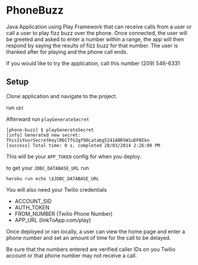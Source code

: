 # PhoneBuzz

Java Application using Play Framework that can receive calls from a user or call a user to play fizz buzz over the phone.  Once connected, the user will be greeted and asked to enter a number within a range, the app will then respond by saying the results of fizz buzz for that number.  The user is thanked after for playing and the phone call ends.

If you would like to try the application, call this number (209) 546-6331

## Setup

Clone application and navigate to the project.

run `sbt`

Afterward run `playGenerateSecret`

    [phone-buzz] $ playGenerateSecret
    [info] Generated new secret: ThisIsYourSecretKeylR6CTfG3gf90Latabg5241ABR5W1uDFNIkn
    [success] Total time: 0 s, completed 28/03/2014 2:26:09 PM
    
This will be your `APP_TOKEN` config for when you deploy.

to get your `JDBC_DATABASE_URL` run

    heroku run echo \$JDBC_DATABASE_URL

You will also need your Twilio credentials

- ACCOUNT_SID 
- AUTH_TOKEN
- FROM_NUMBER (Twilio Phone Number)
- APP_URL (linkToApp.com/play)

Once deployed or ran locally, a user can view the home page and enter a phone number and set an amount of time for the call to be delayed.

Be sure that the numbers entered are verified caller IDs on you Twilio account or that phone number may not receive a call.
